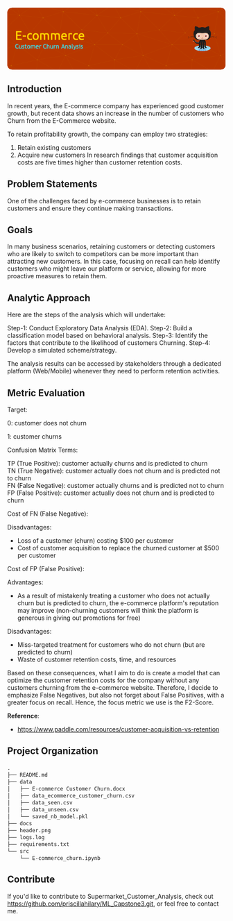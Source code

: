 ![Header](header.png)

## Introduction

In recent years, the E-commerce company has experienced good customer growth, but recent data shows an increase in the number of customers who Churn from the E-Commerce website.

To retain profitability growth, the company can employ two strategies:
 1. Retain existing customers
 2. Acquire new customers
In research findings that customer acquisition costs are five times higher than customer retention costs.

## Problem Statements

One of the challenges faced by e-commerce businesses is to retain customers and ensure they continue making transactions.

## Goals

In many business scenarios, retaining customers or detecting customers who are likely to switch to competitors can be more important than attracting new customers. In this case, focusing on recall can help identify customers who might leave our platform or service, allowing for more proactive measures to retain them.

## Analytic Approach

Here are the steps of the analysis which will undertake:

Step-1: Conduct Exploratory Data Analysis (EDA).
Step-2: Build a classification model based on behavioral analysis.
Step-3: Identify the factors that contribute to the likelihood of customers Churning.
Step-4: Develop a simulated scheme/strategy.

The analysis results can be accessed by stakeholders through a dedicated platform (Web/Mobile) whenever they need to perform retention activities. 

## Metric Evaluation

Target:

0: customer does not churn

1: customer churns

Confusion Matrix Terms:

TP (True Positive): customer actually churns and is predicted to churn<br>
TN (True Negative): customer actually does not churn and is predicted not to churn<br>
FN (False Negative): customer actually churns and is predicted not to churn<br>
FP (False Positive): customer actually does not churn and is predicted to churn<br>

Cost of FN (False Negative):

Disadvantages:

* Loss of a customer (churn) costing $100 per customer<br>
* Cost of customer acquisition to replace the churned customer at $500 per customer<br>

Cost of FP (False Positive):

Advantages:

* As a result of mistakenly treating a customer who does not actually churn but is predicted to churn, the e-commerce platform's reputation may improve (non-churning customers will think the platform is generous in giving out promotions for free)

Disadvantages:

* Miss-targeted treatment for customers who do not churn (but are predicted to churn)
* Waste of customer retention costs, time, and resources

Based on these consequences, what I aim to do is create a model that can optimize the customer retention costs for the company without any customers churning from the e-commerce website. Therefore, I decide to emphasize False Negatives, but also not forget about False Positives, with a greater focus on recall. Hence, the focus metric we use is the F2-Score.

**Reference**:
- https://www.paddle.com/resources/customer-acquisition-vs-retention


## Project Organization
    .
    ├── README.md
    ├── data
    │   ├── E-commerce Customer Churn.docx
    │   ├── data_ecommerce_customer_churn.csv
    │   ├── data_seen.csv
    │   ├── data_unseen.csv
    │   └── saved_nb_model.pkl
    ├── docs
    ├── header.png
    ├── logs.log
    ├── requirements.txt
    └── src
        └── E-commerce_churn.ipynb

## Contribute

If you'd like to contribute to Supermarket_Customer_Analysis, check out https://github.com/priscillahilary/ML_Capstone3.git, or feel free to contact me.